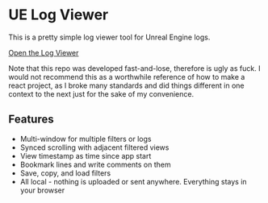 # UE Log Viewer

This is a pretty simple log viewer tool for Unreal Engine logs.

[Open the Log Viewer](https://numbuhfour.github.io/uelog/)

Note that this repo was developed fast-and-lose, therefore is ugly as fuck. I would not recommend this as a worthwhile reference of how to make a react project, as I broke many standards and did things different in one context to the next just for the sake of my convenience.

## Features
- Multi-window for multiple filters or logs
- Synced scrolling with adjacent filtered views
- View timestamp as time since app start
- Bookmark lines and write comments on them
- Save, copy, and load filters
- All local - nothing is uploaded or sent anywhere. Everything stays in your browser

